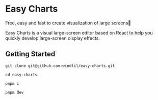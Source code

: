 <h1>
  Easy Charts
</h1>
<p>Free, easy and fast to create visualization of large screens🎉</P>

Easy Charts is a visual large-screen editor based on React to help you quickly develop large-screen display effects.

## Getting Started
```
git clone git@github.com:windlil/easy-charts.git

cd easy-charts

pnpm i

pnpm dev
```